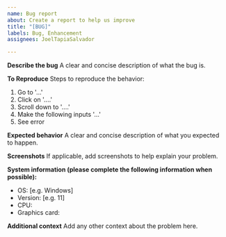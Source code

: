```yaml
---
name: Bug report
about: Create a report to help us improve
title: "[BUG]"
labels: Bug, Enhancement
assignees: JoelTapiaSalvador

---
```


**Describe the bug**
A clear and concise description of what the bug is.

**To Reproduce**
Steps to reproduce the behavior:
1. Go to '...'
2. Click on '....'
3. Scroll down to '....'
5. Make the following inputs '...'
6. See error

**Expected behavior**
A clear and concise description of what you expected to happen.

**Screenshots**
If applicable, add screenshots to help explain your problem.

**System information (please complete the following information when possible):**
 - OS: [e.g. Windows]
 - Version: [e.g. 11]
 - CPU: 
 - Graphics card: 

**Additional context**
Add any other context about the problem here.
